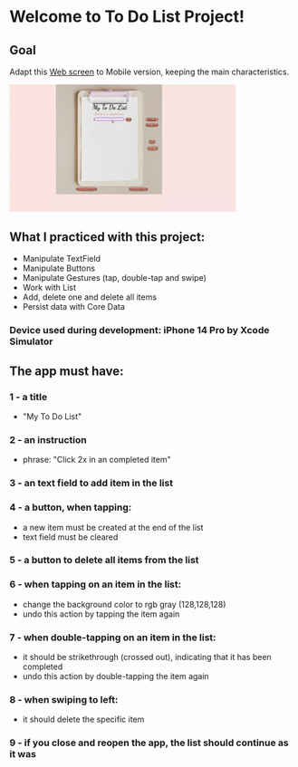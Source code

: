 # Welcome to To Do List Project!

## Goal
Adapt this [Web screen](https://carreiras.magazineluiza.com.br/vagas/308322-ux-designer-jr?utm_campaign=newsletter_-_abr_2023&utm_medium=email&utm_source=RD%20Station) to Mobile version, keeping the main characteristics.

<img src="./webversion.gif" width="400">

<!-- ### 💡 See the following example of what the project might look like  

<img src="./simulation.gif" width="200"> -->

## What I practiced with this project:

- Manipulate TextField
- Manipulate Buttons
- Manipulate Gestures (tap, double-tap and swipe)
- Work with List
- Add, delete one and delete all items
- Persist data with Core Data

### Device used during development: iPhone 14 Pro by Xcode Simulator

## The app must have:

### 1 - a title

- "My To Do List"

### 2 - an instruction

- phrase: "Click 2x in an completed item"

### 3 - an text field to add item in the list

### 4 - a button, when tapping:

- a new item must be created at the end of the list
- text field must be cleared

### 5 - a button to delete all items from the list

### 6 - when tapping on an item in the list:

- change the background color to rgb gray (128,128,128)
- undo this action by tapping the item again

### 7 - when double-tapping on an item in the list:

- it should be strikethrough (crossed out), indicating that it has been completed
- undo this action by double-tapping the item again

### 8 - when swiping to left:

- it should delete the specific item

### 9 - if you close and reopen the app, the list should continue as it was
